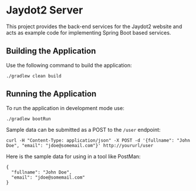 # Jaydot2 Server

This project provides the back-end services for the Jaydot2 website and acts as example code for implementing Spring Boot based services.

## Building the Application

Use the following command to build the application:

```aidl
./gradlew clean build
```

## Running the Application

To run the application in development mode use:

```aidl
./gradlew bootRun
```
Sample data can be submitted as a POST to the `/user` endpoint:

```aidl
curl -H "Content-Type: application/json" -X POST -d '{fullname": "John Doe", "email": "jdoe@somemail.com"}' http://yoururl/user

```

Here is the sample data for using in a tool like PostMan:

```aidl
{
  "fullname": "John Doe",
  "email": "jdoe@somemail.com"
}
```